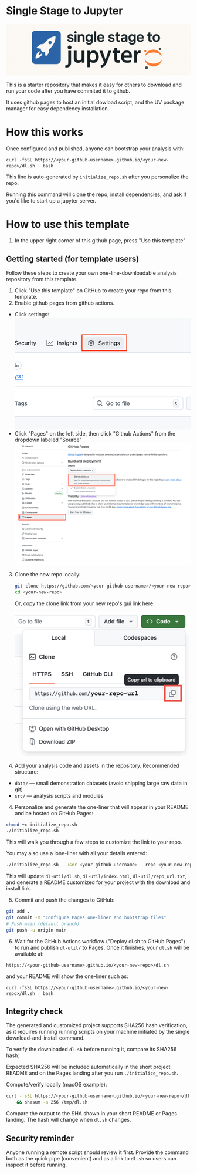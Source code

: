 # Single Stage to Jupyter

![single-stage](./dl-util/single-stage.png)

This is a starter repository that makes it easy for others to download and run your code after you have commited it to github.

It uses github pages to host an initial dowload script, and the UV package manager for easy dependency installation.

# How this works

<!-- QUICK_INSTALL_START -->

Once configured and published, anyone can bootstrap your analysis with:

    curl -fsSL https://<your-github-username>.github.io/<your-new-repo>/dl.sh | bash

This line is auto-generated by `initialize_repo.sh` after you personalize the repo.

Running this command will clone the repo, install dependencies, and ask if you'd like to start up a jupyter server.

<!-- QUICK_INSTALL_END -->

# How to use this template

1. In the upper right corner of this github page, press "Use this template"

## Getting started (for template users)

Follow these steps to create your own one-line-downloadable analysis repository from this template.

1. Click "Use this template" on GitHub to create your repo from this template.
2. Enable github pages from github actions.

- Click settings:![settings](./dl-util/template_images/settings.png)
- Click "Pages" on the left side, then click "Github Actions" from the dropdown labeled "Source" ![actions](./dl-util/template_images/actions.png)

3. Clone the new repo locally:

   ```zsh
   git clone https://github.com/<your-github-username>/<your-new-repo>.git
   cd <your-new-repo>
   ```

   Or, copy the clone link from your new repo's gui link here:

   ![link](./dl-util/template_images/repo-link.png)

4. Add your analysis code and assets in the repository. Recommended structure:

- `data/` — small demonstration datasets (avoid shipping large raw data in git)
- `src/` — analysis scripts and modules

4. Personalize and generate the one-liner that will appear in your README and be hosted on GitHub Pages:

```zsh
chmod +x initialize_repo.sh
./initialize_repo.sh
```

This will walk you through a few steps to customize the link to your repo.

You may also use a lone-liner with all your details entered:

```zsh
./initialize_repo.sh --user <your-github-username> --repo <your-new-repo> [--domain your.custom.domain] --yes
```

This will update `dl-util/dl.sh`, `dl-util/index.html`, `dl-util/repo_url.txt`, and generate a README customized for your project with the download and install link.

5. Commit and push the changes to GitHub:

```zsh
git add .
git commit -m "Configure Pages one-liner and bootstrap files"
# Push main (default branch)
git push -u origin main
```

6. Wait for the GitHub Actions workflow ("Deploy dl.sh to GitHub Pages") to run and publish `dl-util/` to Pages. Once it finishes, your `dl.sh` will be available at:

```
https://<your-github-username>.github.io/<your-new-repo>/dl.sh
```

and your README will show the one-liner such as:

```
curl -fsSL https://<your-github-username>.github.io/<your-new-repo>/dl.sh | bash
```

## Integrity check

The generated and customized project supports SHA256 hash verification, as it requires running running scripts on your machine initiated by the single download-and-install command.

To verify the downloaded `dl.sh` before running it, compare its SHA256 hash:

Expected SHA256 will be included automatically in the short project README and on the Pages landing after you run `./initialize_repo.sh`.

Compute/verify locally (macOS example):

```zsh
curl -fsSL https://<your-github-username>.github.io/<your-new-repo>/dl.sh -o /tmp/dl.sh \
    && shasum -a 256 /tmp/dl.sh
```

Compare the output to the SHA shown in your short README or Pages landing. The hash will change when `dl.sh` changes.

## Security reminder

Anyone running a remote script should review it first. Provide the command both as the quick pipe (convenient) and as a link to `dl.sh` so users can inspect it before running.
